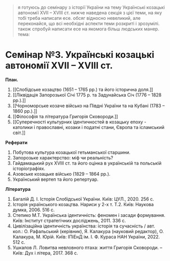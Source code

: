 > я готуюсь до семінару з історії України на тему Українські козацькі автономії XVII – XVIIІ ст. нижче наведена секція з цієї теми, на яку тобі треба написати есе. обсяг відносно невеликий, але переконайся, що всі необхідні аспекти теми розкриті і зрозумілі. також спробуй написати есе на якомога більш людських манер. тема:

# Семінар №3. Українські козацькі автономії XVII – XVIIІ ст.

**План.**

1. [[Слобідське козацтво (1651 – 1765 рр.) та його історична доля.]]
2. [[Ліквідація Запорозької Січі 1775 р. та Задунайська Січ (1776 – 1828 рр.).]]
3. [[Чорноморське козаче військо на Півдні України та на Кубані (1783 – 1860 рр.).]]
4. [[Філософія та література Григорія Сковороди.]]
5. [[Суперечності культурних ідентичностей в козацьку епоху - католики і православні, козаки і податні стани, Європа та ісламський світ.]]

**Реферати**

1. Побутова культура козацької гетьманської старшини.
2. Запорозьке характерство: міф чи реальність?
3. Гайдамацький рух XVIII ст. та його оцінка в українській та польській історіографіях.
4. Азовське козацьке військо (1829 – 1864 рр.).
5. Український вертеп та його репертуар.

**Література**

1. Багалій Д. І. Історія Слобідської України. Київ: ЦУЛ., 2020. 256 с.
2. Історія українського козацтва. Нариси у 2-х т. Т.2. Київ: Наукова думка, 2006. 516 с.
3. Степико М.Т. Українська ідентичність: феномен і засади формування. Київ: Інститут стратегічних досліджень, 2011. 336 с.
4. Цивілізаційна ідентичність українства: історія та сучасність / авт. кол.: О. Рафальський (керівник), Я. Калакура (науковий редактор), О. Калакура, М. Юрій. Київ: ІПіЕнД ім. І. Ф. Кураса НАН України, 2022. 512 с.
5. Ушкалов Л. Ловитва невловного птаха: життя Григорія Сковороди. – Київ: Дух і літера, 2017. 368 с.
